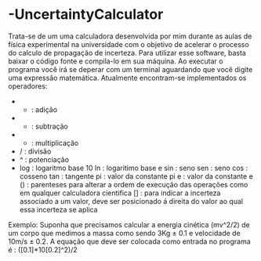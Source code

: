 # -UncertaintyCalculator
Trata-se de um uma calculadora desenvolvida por mim durante as aulas de física experimental na universidade com o objetivo de acelerar o processo do calculo de propagação de incerteza.
Para utilizar esse software, basta baixar o código fonte e compila-lo em sua máquina. Ao executar o programa você irá se deperar com um  terminal aguardando que você digite uma expressão matemática.
Atualmente encontram-se implementados os operadores:
- + : adição
- - : subtração
- * : multiplicação
- / : divisão
- ^ : potenciação
- log : logaritmo base 10
ln : logaritimo base e
sin : seno
sen : seno
cos : cosseno
tan : tangente
pi : valor da constante pi
e  : valor da constante e
() : parenteses para alterar a ordem de execução das operações como em qualquer calculadora cientifica
[] : para indicar a incerteza  associado a um valor, deve ser posicionado á direita do valor ao qual essa incerteza se aplica

Exemplo: Suponha que precisamos calcular a energia cinética (mv^2/2) de um corpo que medimos a massa como sendo 3Kg ± 0.1 e velocidade de 10m/s  ± 0.2. A equação que deve ser colocada como entrada no programa é : ([0.1]*10[0.2]^2)/2
